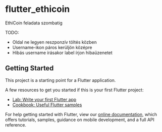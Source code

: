 # flutter_ethicoin

EthiCoin feladata szombatig

TODO:
  - Oldal ne legyen reszponzív töltés közben
  - Username-ikon páros kerüljön középre
  - Hibás username írásakor label írjon hibaüzenetet

## Getting Started

This project is a starting point for a Flutter application.

A few resources to get you started if this is your first Flutter project:

- [Lab: Write your first Flutter app](https://flutter.dev/docs/get-started/codelab)
- [Cookbook: Useful Flutter samples](https://flutter.dev/docs/cookbook)

For help getting started with Flutter, view our
[online documentation](https://flutter.dev/docs), which offers tutorials,
samples, guidance on mobile development, and a full API reference.
